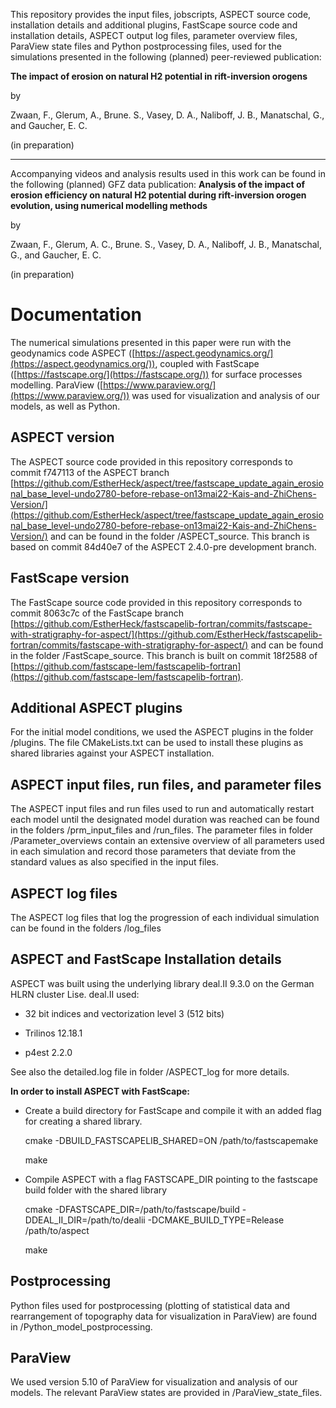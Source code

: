 This repository provides the input files, jobscripts, ASPECT source code, installation details and additional plugins, FastScape source code and installation details, ASPECT output log files, parameter overview files, ParaView state files and Python postprocessing files, used for the simulations presented in the following (planned) peer-reviewed publication:

**The impact of erosion on natural H2 potential in rift-inversion orogens**

by

Zwaan, F.,  Glerum, A., Brune. S., Vasey, D. A., Naliboff, J. B., Manatschal, G., and Gaucher, E. C.

(in preparation)

____________________________________________________________________________________________________________________________________________________________
Accompanying videos and analysis results used in this work can be found in the following (planned) GFZ data publication: 
**Analysis of the impact of erosion efficiency on natural H2 potential during rift-inversion orogen evolution, using numerical modelling methods**

by

Zwaan, F., Glerum, A. C., Brune. S., Vasey, D. A., Naliboff, J. B., Manatschal, G., and Gaucher, E. C.  

(in preparation)

# Documentation

The numerical simulations presented in this paper were run with the geodynamics code ASPECT ([https://aspect.geodynamics.org/](https://aspect.geodynamics.org/)), coupled with FastScape ([https://fastscape.org/](https://fastscape.org/)) for surface processes modelling. ParaView ([https://www.paraview.org/](https://www.paraview.org/)) was used for visualization and analysis of our models, as well as Python.

## ASPECT version

The ASPECT source code provided in this repository corresponds to commit f747113 of the ASPECT branch [https://github.com/EstherHeck/aspect/tree/fastscape_update_again_erosional_base_level-undo2780-before-rebase-on13mai22-Kais-and-ZhiChens-Version/](https://github.com/EstherHeck/aspect/tree/fastscape_update_again_erosional_base_level-undo2780-before-rebase-on13mai22-Kais-and-ZhiChens-Version/) and can be found in the folder /ASPECT_source. This branch is based on commit 84d40e7 of the ASPECT 2.4.0-pre development branch.

## FastScape version

The FastScape source code provided in this repository corresponds to commit 8063c7c of the FastScape branch [https://github.com/EstherHeck/fastscapelib-fortran/commits/fastscape-with-stratigraphy-for-aspect/](https://github.com/EstherHeck/fastscapelib-fortran/commits/fastscape-with-stratigraphy-for-aspect/) and can be found in the folder /FastScape_source. This branch is built on commit 18f2588 of [https://github.com/fastscape-lem/fastscapelib-fortran](https://github.com/fastscape-lem/fastscapelib-fortran).


## Additional ASPECT plugins

For the initial model conditions, we used the ASPECT plugins in the folder /plugins. The file CMakeLists.txt can be used to install these plugins as shared libraries against your ASPECT installation.

## ASPECT input files, run files, and parameter files

The ASPECT input files and run files used to run and automatically restart each model until the designated model duration was reached can be found in the folders /prm_input_files and /run_files. The parameter files in folder /Parameter_overviews contain an extensive overview of all parameters used in each simulation and record those parameters that deviate from the standard values as also specified in the input files.

## ASPECT log files

The ASPECT log files that log the progression of each individual simulation can be found in the folders /log_files

## ASPECT and FastScape Installation details

ASPECT was built using the underlying library deal.II 9.3.0 on the German HLRN cluster Lise. deal.II used:

- 32 bit indices and vectorization level 3 (512 bits)

- Trilinos 12.18.1

- p4est 2.2.0

See also the detailed.log file in folder /ASPECT_log for more details.

**In order to install ASPECT with FastScape:**

- Create a build directory for FastScape and compile it with an added flag for creating a shared library.

	cmake -DBUILD_FASTSCAPELIB_SHARED=ON /path/to/fastscapemake

	make

- Compile ASPECT with a flag FASTSCAPE_DIR pointing to the fastscape build folder with the shared library

	cmake -DFASTSCAPE_DIR=/path/to/fastscape/build -DDEAL_II_DIR=/path/to/dealii -DCMAKE_BUILD_TYPE=Release /path/to/aspect

	make

## Postprocessing

Python files used for postprocessing (plotting of statistical data and rearrangement of topography data for visualization in ParaView) are found in /Python_model_postprocessing.

## ParaView 

We used version 5.10 of ParaView for visualization and analysis of our models. The relevant ParaView states are provided in /ParaView_state_files.
